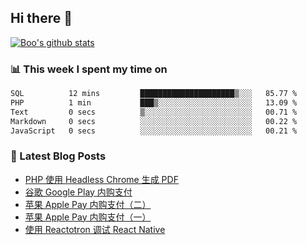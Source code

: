 ## Hi there 👋

[![Boo's github stats](https://github-readme-stats.vercel.app/api?username=0xAiKang)](https://github.com/anuraghazra/github-readme-stats)

<!-- [![Most Used Langs](https://github-readme-stats.vercel.app/api/top-langs/?username=0xAiKang)](https://github.com/anuraghazra/github-readme-stats) -->

### 📊 This week I spent my time on
<!--START_SECTION:waka-->

```txt
SQL          12 mins         █████████████████████▒░░░   85.77 %
PHP          1 min           ███▒░░░░░░░░░░░░░░░░░░░░░   13.09 %
Text         0 secs          ▒░░░░░░░░░░░░░░░░░░░░░░░░   00.71 %
Markdown     0 secs          ░░░░░░░░░░░░░░░░░░░░░░░░░   00.22 %
JavaScript   0 secs          ░░░░░░░░░░░░░░░░░░░░░░░░░   00.21 %
```

<!--END_SECTION:waka-->

### 📕 Latest Blog Posts
<!-- BLOG-POST-LIST:START -->
- [PHP 使用 Headless Chrome 生成 PDF](https://www.0x2beace.com/php-uses-headless-chrome-to-generate-pdf/)
- [谷歌 Google Play 内购支付](https://www.0x2beace.com/google-in-app-purchase-payment/)
- [苹果 Apple Pay 内购支付（二）](https://www.0x2beace.com/apple-in-app-purchase-payment-2/)
- [苹果 Apple Pay 内购支付（一）](https://www.0x2beace.com/apple-in-app-purchase-payment-1/)
- [使用 Reactotron 调试 React Native](https://www.0x2beace.com/debug-react-native-using-reactotron/)
<!-- BLOG-POST-LIST:END -->


